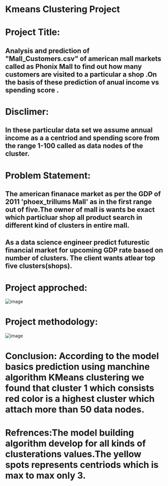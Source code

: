 # Kmeans Clustering Project 
# Project Title:
## Analysis and prediction of "Mall_Customers.csv" of american mall markets called as Phonix Mall to find out how many customers are visited to a particular a shop .On the basis of these prediction of anual income vs spending score .

# Disclimer:
## In these particular data set we assume annual income as a a centriod and spending score from the range 1-100 called as data nodes of the cluster.

# Problem Statement:
## The american finanace market as per the GDP of 2011 'phoex_trillums Mall' as in the first range out of five.The owner of mall is wants be exact which particluar shop all product search in different kind of clusters in entire mall.
## As a data science engineer predict futurestic financial market for upcoming GDP rate based on number of clusters. The client wants atlear top five clusters(shops).

# Project approched:
![image](https://github.com/pavani701/Kmeans-/assets/143177749/5ddc777d-ad6e-4465-98cd-259394a2df86)

# Project methodology:
![image](https://github.com/pavani701/Kmeans-/assets/143177749/f4222977-7b64-44d0-a72c-6dfdb9a93965)

# **Conclusion:** According to the model basics prediction using manchine algorithm KMeans clustering we found that cluster 1 which consists red color is a highest cluster which attach more than 50 data nodes.

# Refrences:The model building algorithm develop for all kinds of clusterations values.The yellow spots represents centriods which is max to max only 3.

